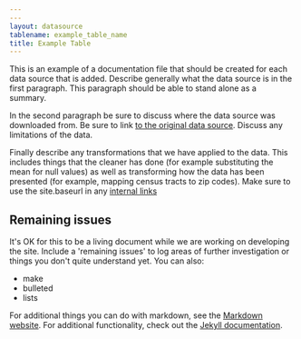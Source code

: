 ```yaml
---
---
layout: datasource
tablename: example_table_name
title: Example Table
---
```

<!--No need to put a header; the title in the front matter (above) will be used as a header-->

This is an example of a documentation file that should be created for each data source that is added. Describe generally what the data source is in the first paragraph. This paragraph should be able to stand alone as a summary. 

In the second paragraph be sure to discuss where the data source was downloaded from. Be sure to link [to the original data source](http://example.com). Discuss any limitations of the data. 

Finally describe any transformations that we have applied to the data. This includes things that the cleaner has done (for example substituting the mean for null values) as well as transforming how the data has been presented (for example, mapping census tracts to zip codes). Make sure to use the site.baseurl in any [internal links]({{site.baseurl}}/resources)

## Remaining issues
It's OK for this to be a living document while we are working on developing the site. Include a 'remaining issues' to log areas of further investigation or things you don't quite understand yet. You can also:

* make
* bulleted
* lists

For additional things you can do with markdown, see the [Markdown website](https://daringfireball.net/projects/markdown/). For additional functionality, check out the [Jekyll documentation](https://jekyllrb.com/). 